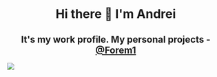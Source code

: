 <h1 align='center'>
  Hi there 👋 I'm Andrei
</h1>

<h2 align='center'>
  It's my work profile. My personal projects - <a href='https://github.com/forem1'>@Forem1</a>
</h2>

![](https://komarev.com/ghpvc/?username=Adryupin)
